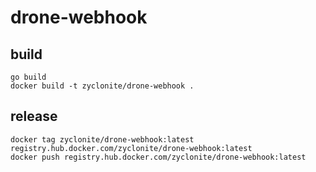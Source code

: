 # drone-webhook

## build
    go build
    docker build -t zyclonite/drone-webhook .

## release
    docker tag zyclonite/drone-webhook:latest registry.hub.docker.com/zyclonite/drone-webhook:latest
    docker push registry.hub.docker.com/zyclonite/drone-webhook:latest

